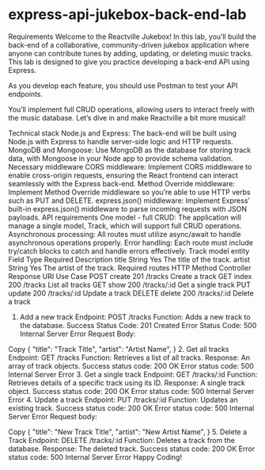 # express-api-jukebox-back-end-lab

Requirements
Welcome to the Reactville Jukebox! In this lab, you’ll build the back-end of a collaborative, community-driven jukebox application where anyone can contribute tunes by adding, updating, or deleting music tracks. This lab is designed to give you practice developing a back-end API using Express.

As you develop each feature, you should use Postman to test your API endpoints.

You’ll implement full CRUD operations, allowing users to interact freely with the music database. Let’s dive in and make Reactville a bit more musical!

Technical stack
Node.js and Express: The back-end will be built using Node.js with Express to handle server-side logic and HTTP requests.
MongoDB and Mongoose: Use MongoDB as the database for storing track data, with Mongoose in your Node app to provide schema validation.
Necessary middleware
CORS middleware: Implement CORS middleware to enable cross-origin requests, ensuring the React frontend can interact seamlessly with the Express back-end.
Method Override middleware: Implement Method Override middleware so you’re able to use HTTP verbs such as PUT and DELETE.
express.json() middleware: Implement Express’ built-in express.json() middleware to parse incoming requests with JSON payloads.
API requirements
One model - full CRUD: The application will manage a single model, Track, which will support full CRUD operations.
Asynchronous processing: All routes must utilize async/await to handle asynchronous operations properly.
Error handling: Each route must include try/catch blocks to catch and handle errors effectively.
Track model entity
Field	Type	Required	Description
title	String	Yes	The title of the track.
artist	String	Yes	The artist of the track.
Required routes
HTTP Method	Controller	Response	URI	Use Case
POST	create	201	/tracks	Create a track
GET	index	200	/tracks	List all tracks
GET	show	200	/tracks/:id	Get a single track
PUT	update	200	/tracks/:id	Update a track
DELETE	delete	200	/tracks/:id	Delete a track
1. Add a new track
Endpoint: POST /tracks
Function: Adds a new track to the database.
Success Status Code: 201 Created
Error Status Code: 500 Internal Server Error
Request Body:

Copy
{
  "title": "Track Title",
  "artist": "Artist Name",
}
2. Get all tracks
Endpoint: GET /tracks
Function: Retrieves a list of all tracks.
Response: An array of track objects.
Success status code: 200 OK
Error status code: 500 Internal Server Error
3. Get a single track
Endpoint: GET /tracks/:id
Function: Retrieves details of a specific track using its ID.
Response: A single track object.
Success status code: 200 OK
Error status code: 500 Internal Server Error
4. Update a track
Endpoint: PUT /tracks/:id
Function: Updates an existing track.
Success status code: 200 OK
Error status code: 500 Internal Server Error
Request body:

Copy
{
  "title": "New Track Title",
  "artist": "New Artist Name",
}
5. Delete a Track
Endpoint: DELETE /tracks/:id
Function: Deletes a track from the database.
Response: The deleted track.
Success status code: 200 OK
Error status code: 500 Internal Server Error
Happy Coding!